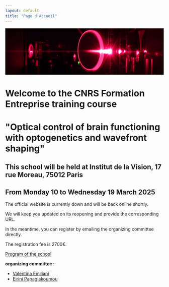 ```yaml
---
layout: default
title: "Page d'Accueil"
---
```


<div class="banner">
  <img src="assets/banner.jpg" alt="Image de bandeau" class="banner-image">
</div>

<div class="content">
  <h1>Welcome to the CNRS Formation Entreprise training course</h1>
  <h1>"Optical control of brain functioning with optogenetics and wavefront shaping"</h1>
  <h2>This school will be held at Institut de la Vision, 17 rue Moreau, 75012 Paris</h2>
  <h2>From Monday 10 to Wednesday 19 March 2025</h2>
  <p>The official website is currently down and will be back online shortly.</p> 
  <p>We will keep you updated on its reopening and provide the corresponding URL.</p>
  <p>In the meantime, you can register by emailing the organizing committee directly.</p>
  <p>The registration fee is 2700&euro;.</p>
  <a href="assets/program_2025_F.pdf" class="download-link">Program of the school</a>
  <p><b>organizing committee :</b><br>
	<ul>
	<li><a href="mailto:valentina.emiliani@inserm.fr">Valentina Emiliani</a></li>  
	<li><a href="mailto:Eirini.papagiakoumou@inserm.fr">Eirini Papagiakoumou</a></li>  
	</ul> 
  </p>
</div>
